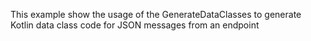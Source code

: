 This example show the usage of the GenerateDataClasses to generate Kotlin data class code for JSON messages from an endpoint

<script src="http://gist-it.appspot.com/https://github.com/http4k/http4k/blob/master/src/docs/cookbook/generating_data_classes_from_json/example.kt"></script>
